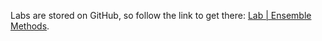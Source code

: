 <br><br>

Labs are stored on GitHub, so follow the link to get there: [Lab | Ensemble Methods](https://github.com/data-bootcamp-v4/lab-ensemble).
